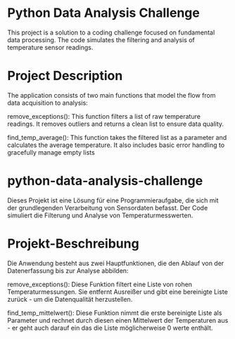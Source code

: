 # Python Data Analysis Challenge 
This project is a solution to a coding challenge focused on fundamental data processing. The code simulates the filtering and analysis of temperature sensor readings.

# Project Description
The application consists of two main functions that model the flow from data acquisition to analysis:

remove_exceptions(): This function filters a list of raw temperature readings. It removes outliers and returns a clean list to ensure data quality.

find_temp_average(): This function takes the filtered list as a parameter and calculates the average temperature. It also includes basic error handling to gracefully manage empty lists




# python-data-analysis-challenge
Dieses Projekt ist eine Lösung für eine Programmieraufgabe, die sich mit der grundlegenden Verarbeitung von Sensordaten befasst. Der Code simuliert die Filterung und Analyse von Temperaturmesswerten.

# Projekt-Beschreibung
Die Anwendung besteht aus zwei Hauptfunktionen, die den Ablauf von der Datenerfassung bis zur Analyse abbilden:

remove_exceptions(): Diese Funktion filtert eine Liste von rohen Temperaturmessungen. Sie entfernt Ausreißer und gibt eine bereinigte Liste zurück - um die Datenqualität herzustellen.

find_temp_mittelwert(): Diese Funktion nimmt die erste bereinigte Liste als Parameter und rechnet durch diesen einen Mittelwert der Temperaturen aus -  er geht auch darauf ein das die Liste möglicherweise 0 werte enthält.
